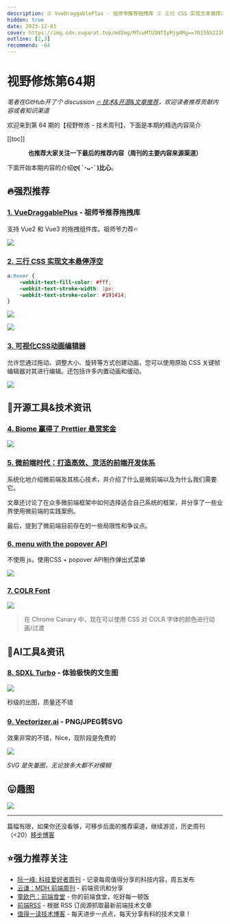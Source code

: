 ```yaml
---
description: ① VueDraggablePlus - 祖师爷推荐拖拽库 ② 三行 CSS 实现文本悬停浮空 ③ 可视化CSS动画编辑器 ④ Biome 赢得了 Prettier 悬赏奖金 ⑤ 微前端时代：打造高效、灵活的前端开发体系 ⑥ menu with the popover API ⑦ COLR Font ⑧ SDXL Turbo - 体验极快的文生图 ⑨ Vectorizer.ai - PNG/JPEG转SVG
hidden: true
date: 2023-12-03
cover: https://img.cdn.sugarat.top/mdImg/MTcwMTU5NTIyMjg4Mg==701595222882
outline: [2,3]
recommend: -64
---
```


# 视野修炼第64期
*笔者在GitHub开了个 discussion [🔥 技术&开源&文章推荐](https://github.com/ATQQ/sugar-blog/discussions/123)，欢迎读者推荐贡献内容或者知识渠道*

欢迎来到第 64 期的【视野修炼 - 技术周刊】，下面是本期的精选内容简介

[[toc]]

<center>

**​也推荐大家关注一下最后的推荐内容（周刊的主要内容来源渠道）**
</center>

下面开始本期内容的介绍**ღ( ´･ᴗ･` )比心**。
## 🔥强烈推荐
### [1. VueDraggablePlus](https://alfred-skyblue.github.io/vue-draggable-plus/) - 祖师爷推荐拖拽库

支持 Vue2 和 Vue3 的拖拽组件库。祖师爷力荐🔥

![](https://img.cdn.sugarat.top/mdImg/MTcwMTU4NzgzNTk1OQ==701587835959)

### [2. 三行 CSS 实现文本悬停浮空](https://codepen.io/amit_merchant/pen/Exrpdgq)
```css
a:hover {
    -webkit-text-fill-color: #fff;
    -webkit-text-stroke-width: 1px;
    -webkit-text-stroke-color: #191414;
}
```

![](https://img.cdn.sugarat.top/mdImg/MTcwMTU5MDg3MzQ2NQ==701590873465)

![](https://img.cdn.sugarat.top/mdImg/MTcwMTU5MDQ4MjIwMw==701590482203)

### [3. 可视化CSS动画编辑器](https://animotion.dev/)

允许您通过拖动、调整大小、旋转等方式创建动画，您可以使用原始 CSS 关键帧编辑器对其进行编辑。还包括许多内置动画和缓动。

![](https://img.cdn.sugarat.top/mdImg/MTcwMTU5NDU3Nzk0OQ==701594577949)

## 🔧开源工具&技术资讯
### [4. Biome 赢得了 Prettier 悬赏奖金](https://prettier.io/blog/2023/11/27/20k-bounty-was-claimed.html)

![](https://img.cdn.sugarat.top/mdImg/MTcwMTU4NTUwODQzOQ==701585508439)

### [5. 微前端时代：打造高效、灵活的前端开发体系](https://mp.weixin.qq.com/s/48Jy1CXQNzRLUAYDzA0Xbg)
系统化地介绍微前端及其核心技术，并介绍了什么是微前端以及为什么我们需要它。

文章还讨论了在众多微前端框架中如何选择适合自己系统的框架，并分享了一些业界使用微前端的实践案例。

最后，提到了微前端目前存在的一些局限性和争议点。

### [6. menu with the popover API](https://twitter.com/Una/status/1729236000294174733)
不使用 js，使用CSS + popover API制作弹出式菜单

![](https://img.cdn.sugarat.top/mdImg/MTcwMTU4OTc5MTYwOA==701589791608)

### [7. COLR Font](https://twitter.com/hypeddev/status/1729441637535817996)
![](https://img.cdn.sugarat.top/mdImg/MTcwMTU4OTk1MTU1NA==701589951554)

>在 Chrome Canary 中，现在可以使用 CSS 对 COLR 字体的颜色进行动画/过渡

## 🤖AI工具&资讯

### [8. SDXL Turbo](https://sdxlturbo.ai/) - 体验极快的文生图

![](https://img.cdn.sugarat.top/mdImg/MTcwMTU4NTgzMjA2OA==701585832068)

秒级的出图，质量还不错

### [9. Vectorizer.ai](https://vectorizer.ai/) - PNG/JPEG转SVG
效果非常的不错，Nice，现阶段是免费的

![](https://img.cdn.sugarat.top/mdImg/MTcwMTU5NTA0MTkwMA==701595041900)

*SVG 是矢量图，无论放多大都不对模糊*

## 😛趣图

![](https://img.cdn.sugarat.top/mdImg/MTcwMTU4Nzc0ODU5MA==701587748590)

---

篇幅有限，如果你还没看够，可移步后面的推荐渠道，继续游览，历史周刊（<20）[移步博客](https://sugarat.top/weekly/index.html)

## ⭐️强力推荐关注
* [阮一峰: 科技爱好者周刊](https://www.ruanyifeng.com/blog/archives.html) - 记录每周值得分享的科技内容，周五发布
* [云谦：MDH 前端周刊](https://mdhweekly.com/) - 前端资讯和分享
* [童欧巴：前端食堂](https://github.com/Geekhyt/weekly) - 你的前端食堂，吃好每一顿饭
* [前端RSS](https://fed.chanceyu.com/) - 根据 RSS 订阅源抓取最新前端技术文章
* [值得一读技术博客](https://daily-blog.chlinlearn.top/) - 每天进步一点点，每天分享有料的技术文章！

